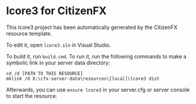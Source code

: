 # lcore3 for CitizenFX

This lcore3 project has been automatically generated by the CitizenFX resource template.

To edit it, open `lcore3.sln` in Visual Studio.

To build it, run `build.cmd`. To run it, run the following commands to make a symbolic link in your server data directory:

```dos
cd /d [PATH TO THIS RESOURCE]
mklink /d X:\cfx-server-data\resources\[local]\lcore3 dist
```

Afterwards, you can use `ensure lcore3` in your server.cfg or server console to start the resource.
